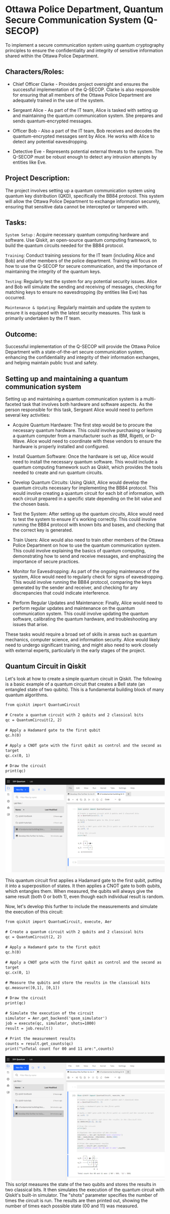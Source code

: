 # Ottawa Police Department, Quantum Secure Communication System (Q-SECOP)

To implement a secure communication system using quantum cryptography principles to ensure the confidentiality and integrity of sensitive information shared within the Ottawa Police Department.

## Characters/Roles:

- Chief Officer Clarke - Provides project oversight and ensures the successful implementation of the Q-SECOP. Clarke is also responsible for ensuring that all members of the Ottawa Police Department are adequately trained in the use of the system.

- Sergeant Alice - As part of the IT team, Alice is tasked with setting up and maintaining the quantum communication system. She prepares and sends quantum-encrypted messages.

- Officer Bob - Also a part of the IT team, Bob receives and decodes the quantum-encrypted messages sent by Alice. He works with Alice to detect any potential eavesdropping.

- Detective Eve - Represents potential external threats to the system. The Q-SECOP must be robust enough to detect any intrusion attempts by entities like Eve.

## Project Description:

The project involves setting up a quantum communication system using quantum key distribution (QKD), specifically the BB84 protocol. This system will allow the Ottawa Police Department to exchange information securely, ensuring that sensitive data cannot be intercepted or tampered with.

## Tasks:

`System Setup` : Acquire necessary quantum computing hardware and software. Use Qiskit, an open-source quantum computing framework, to build the quantum circuits needed for the BB84 protocol.

`Training`: Conduct training sessions for the IT team (including Alice and Bob) and other members of the police department. Training will focus on how to use the Q-SECOP for secure communication, and the importance of maintaining the integrity of the quantum keys.

`Testing`: Regularly test the system for any potential security issues. Alice and Bob will simulate the sending and receiving of messages, checking for matching keys to ensure no eavesdropping (by entities like Eve) has occurred.

`Maintenance & Updating`: Regularly maintain and update the system to ensure it is equipped with the latest security measures. This task is primarily undertaken by the IT team.

## Outcome:

Successful implementation of the Q-SECOP will provide the Ottawa Police Department with a state-of-the-art secure communication system, enhancing the confidentiality and integrity of their information exchanges, and helping maintain public trust and safety.

## Setting up and maintaining a quantum communication system
Setting up and maintaining a quantum communication system is a multi-faceted task that involves both hardware and software aspects. As the person responsible for this task, Sergeant Alice would need to perform several key activities:

+ Acquire Quantum Hardware: The first step would be to procure the necessary quantum hardware. This could involve purchasing or leasing a quantum computer from a manufacturer such as IBM, Rigetti, or D-Wave. Alice would need to coordinate with these vendors to ensure the hardware is properly installed and configured.

+ Install Quantum Software: Once the hardware is set up, Alice would need to install the necessary quantum software. This would include a quantum computing framework such as Qiskit, which provides the tools needed to create and run quantum circuits.

+ Develop Quantum Circuits: Using Qiskit, Alice would develop the quantum circuits necessary for implementing the BB84 protocol. This would involve creating a quantum circuit for each bit of information, with each circuit prepared in a specific state depending on the bit value and the chosen basis.

+ Test the System: After setting up the quantum circuits, Alice would need to test the system to ensure it's working correctly. This could involve running the BB84 protocol with known bits and bases, and checking that the correct key is generated.

+ Train Users: Alice would also need to train other members of the Ottawa Police Department on how to use the quantum communication system. This could involve explaining the basics of quantum computing, demonstrating how to send and receive messages, and emphasizing the importance of secure practices.

+ Monitor for Eavesdropping: As part of the ongoing maintenance of the system, Alice would need to regularly check for signs of eavesdropping. This would involve running the BB84 protocol, comparing the keys generated by the sender and receiver, and checking for any discrepancies that could indicate interference.

+ Perform Regular Updates and Maintenance: Finally, Alice would need to perform regular updates and maintenance on the quantum communication system. This could involve updating the quantum software, calibrating the quantum hardware, and troubleshooting any issues that arise.

These tasks would require a broad set of skills in areas such as quantum mechanics, computer science, and information security. Alice would likely need to undergo significant training, and might also need to work closely with external experts, particularly in the early stages of the project.


## Quantum Circuit in Qiskit
Let's look at how to create a simple quantum circuit in Qiskit. The following is a basic example of a quantum circuit that creates a Bell state (an entangled state of two qubits). This is a fundamental building block of many quantum algorithms.

```
from qiskit import QuantumCircuit

# Create a quantum circuit with 2 qubits and 2 classical bits
qc = QuantumCircuit(2, 2)

# Apply a Hadamard gate to the first qubit
qc.h(0)

# Apply a CNOT gate with the first qubit as control and the second as target
qc.cx(0, 1)

# Draw the circuit
print(qc)

```
![Alt text](Media/1.png)

This quantum circuit first applies a Hadamard gate to the first qubit, putting it into a superposition of states. It then applies a CNOT gate to both qubits, which entangles them. When measured, the qubits will always give the same result (both 0 or both 1), even though each individual result is random.

Now, let's develop this further to include the measurements and simulate the execution of this circuit:


```
from qiskit import QuantumCircuit, execute, Aer

# Create a quantum circuit with 2 qubits and 2 classical bits
qc = QuantumCircuit(2, 2)

# Apply a Hadamard gate to the first qubit
qc.h(0)

# Apply a CNOT gate with the first qubit as control and the second as target
qc.cx(0, 1)

# Measure the qubits and store the results in the classical bits
qc.measure([0,1], [0,1])

# Draw the circuit
print(qc)

# Simulate the execution of the circuit
simulator = Aer.get_backend('qasm_simulator')
job = execute(qc, simulator, shots=1000)
result = job.result()

# Print the measurement results
counts = result.get_counts(qc)
print("\nTotal count for 00 and 11 are:",counts)
```
![Alt text](Media/2.png)
This script measures the state of the two qubits and stores the results in two classical bits. It then simulates the execution of the quantum circuit with Qiskit's built-in simulator. The "shots" parameter specifies the number of times the circuit is run. The results are then printed out, showing the number of times each possible state (00 and 11) was measured.
